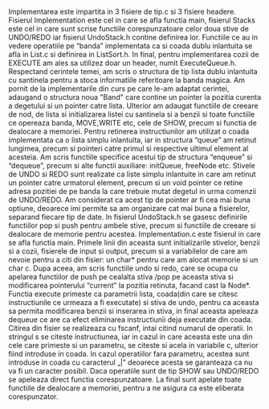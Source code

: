 Implementarea este impartita in 3 fisiere de tip.c si 3 fisiere headere. Fisierul Implementation este cel in care se afla functia main, fisierul Stacks este cel in care sunt scrise functiile corespunzatoare celor doua stive de UNDO/REDO iar fisierul UndoStack.h contine definirea lor. Functiile ce au in vedere operatiile pe “banda” implementata ca si coada dublu inlantuita se afla in List.c si definirea in ListSort.h. In final, pentru implementarea cozii de EXECUTE am ales sa utilizez doar un header, numit ExecuteQueue.h.
Respectand cerintele temei, am scris o structura de tip lista dublu inlantuita cu santinela pentru a stoca informatiile referitoare la banda magica. Am pornit de la implementarile din curs pe care le-am adaptat cerintei, adaugand o structura noua "Band" care contine un pointer la pozitia curenta a  degetului si un pointer catre lista. Ulterior am adaugat functiile de creeare de nod, de lista si initializarea listei cu santinela si a benzii si toate functiile ce opereaza banda, MOVE,WRITE etc, cele de SHOW, precum si functia de dealocare a memoriei.
Pentru retinerea instructiunilor am utilizat o coada implementata ca o lista simplu inlantuita, iar in structura “queue” am retinut lungimea, precum si pointeri catre primul si respective ultimul element al acesteia. Am scris functiile specifice acestui tip de structura “enqueue” si “dequeue”, precum si alte functii auxiliare: initQueue, freeNode etc.
Stivele de UNDO si REDO sunt realizate ca liste simplu inlantuite in care am retinut un pointer catre urmatorul element, precum si un void pointer ce retine adresa pozitiei de pe banda la care trebuie mutat degetul in urma comenzii de UNDO/REDO. Am considerat ca acest tip de pointer ar fi cea mai buna optiune, deoarece imi permite sa am organizare cat mai buna a fisierelor, separand fiecare tip de date. In fisierul UndoStack.h se gasesc definirile functiilor pop si push pentru ambele stive, precum si functiile de creeare si dealocare de memorie pentru acestea.
Implementation.c este fisierul in care se afla functia main. Primele linii din aceasta sunt initializarile stivelor, benzii si a cozii, fisierele de input si output, precum si a variabilelor de care am nevoie pentru a citi din fisier: un char* pentru care am alocat memorie si un char c. Dupa aceea, am scris functiile undo si redo, care se ocupa cu apelarea functiilor de push pe cealalta stiva /pop pe aceasta stiva si modificarea pointerului “current” la pozitia retinuta, facand cast la Node*. Functia execute primeste ca parametrii lista, coada(din care se citesc instructiunile ce urmeaza a fi executate) si stiva de undo, pentru ca aceasta sa permita modificarea benzii si inserarea in stiva, in final aceasta apeleaza dequeue ce are ca efect eliminarea instructiunii deja executate din coada. Citirea din fisier se realizeaza cu fscanf, intai citind numarul de operatii. In stringul s se citeste instructiunea, iar in cazul in care aceasta este una din cele care primeste si un parametru, se citeste si acela in variabile c, ulterior fiind introduse in coada. In cazul operatiilor fara parametru, acestea sunt introduse in coada cu caracterul „|” deoarece acesta se garanteaza ca nu va fi un caracter posibil. Daca operatiile sunt de tip SHOW sau UNDO/REDO se apeleaza direct functia corespunzatoare. La final sunt apelate toate functiile de dealocare a memoriei, pentru a ne asigura ca este eliberata corespunzator.

